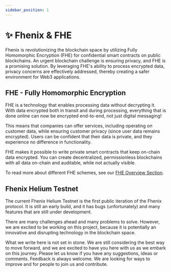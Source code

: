 ```yaml
---
sidebar_position: 1
---
```


# ✨ Fhenix & FHE

Fhenix is revolutionizing the blockchain space by utilizing Fully Homomorphic Encryption (FHE) for confidential smart contracts on public blockchains. An urgent blockchain challenge is ensuring privacy, and FHE is a promising solution. By leveraging FHE's ability to process encrypted data, privacy concerns are effectively addressed, thereby creating a safer environment for Web3 applications.

## FHE - Fully Homomorphic Encryption

FHE is a technology that enables processing data without decrypting it. With data encrypted both in transit and during processing, everything that is done online can now be encrypted end-to-end, not just digital messaging!

This means that companies can offer services, including operating on customer data, while ensuring customer privacy (since user data remains encrypted). Users can be confident that their data is private, and they experience no difference in functionality.

FHE makes it possible to write private smart contracts that keep on-chain data encrypted. You can create decentralized, permissionless blockchains with all data on-chain and auditable, while not actually visible.

To read more about different FHE schemes, see our [FHE Overview Section](./FHE-Overview).

## Fhenix Helium Testnet

The current Fhenix Helium Testnet is the first public iteration of the Fhenix protocol. It is still an early build, and it has bugs (unfortunately) and many features that are still under development.

There are many challenges ahead and many problems to solve. However, we are excited to be working on this project, because it is potentially an innovative and disrupting technology in the blockchain space.

What we write here is not set in stone. We are still considering the best way to move forward, and we are excited to have you here with us as we embark on this journey. Please let us know if you have any suggestions, ideas or comments. Feedback is always welcome. We are looking for ways to improve and for people to join us and contribute.
